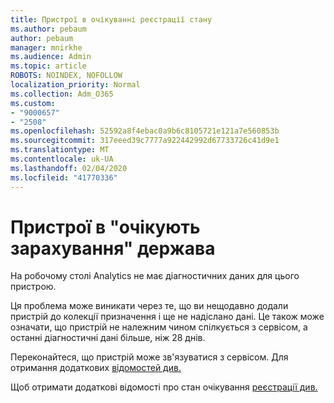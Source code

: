 ```yaml
---
title: Пристрої в очікуванні реєстрації стану
ms.author: pebaum
author: pebaum
manager: mnirkhe
ms.audience: Admin
ms.topic: article
ROBOTS: NOINDEX, NOFOLLOW
localization_priority: Normal
ms.collection: Adm_O365
ms.custom:
- "9000657"
- "2508"
ms.openlocfilehash: 52592a8f4ebac0a9b6c8105721e121a7e560853b
ms.sourcegitcommit: 317eeed39c7777a922442992d67733726c41d9e1
ms.translationtype: MT
ms.contentlocale: uk-UA
ms.lasthandoff: 02/04/2020
ms.locfileid: "41770336"
---
```

# <a name="devices-are-in-awaiting-enrollment-state"></a>Пристрої в "очікують зарахування" держава

На робочому столі Analytics не має діагностичних даних для цього пристрою. 

Ця проблема може виникати через те, що ви нещодавно додали пристрій до колекції призначення і ще не надіслано дані. Це також може означати, що пристрій не належним чином спілкується з сервісом, а останні діагностичні дані більше, ніж 28 днів.

Переконайтеся, що пристрій може зв'язуватися з сервісом. Для отримання додаткових [відомостей див.](https://docs.microsoft.com/configmgr/desktop-analytics/enable-data-sharing#endpoints)

Щоб отримати додаткові відомості про стан очікування [реєстрації див.](https://docs.microsoft.com/configmgr/desktop-analytics/monitor-connection-health#awaiting-enrollment)